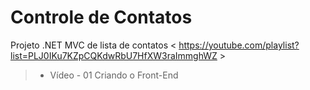 #                                       Controle de Contatos

Projeto .NET MVC de lista de contatos < https://youtube.com/playlist?list=PLJ0IKu7KZpCQKdwRbU7HfXW3raImmghWZ >

> - Vídeo - 01 Criando o Front-End

